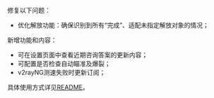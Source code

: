 修复以下问题：

- 优化解放功能：确保识别到所有“完成”、适配未指定解放对象的情况；

新增功能和内容：

- 可在设置页面中查看近期咨询答案的更新内容；
- 可配置是否检查自动瞄准及爆裂；
- v2rayNG测速失败时更新订阅；

具体使用方式详见[README](https://github.com/Zebartin/autoxjs-scripts/blob/master/NIKKE/README.md)。
